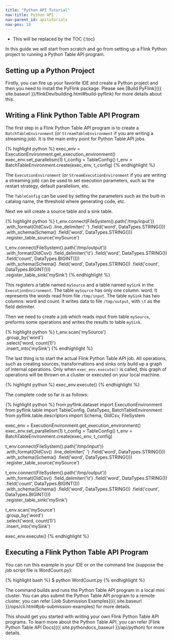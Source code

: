 ```yaml
---
title: "Python API Tutorial"
nav-title: Python API
nav-parent_id: apitutorials
nav-pos: 10
---
```

<!--
Licensed to the Apache Software Foundation (ASF) under one
or more contributor license agreements.  See the NOTICE file
distributed with this work for additional information
regarding copyright ownership.  The ASF licenses this file
to you under the Apache License, Version 2.0 (the
"License"); you may not use this file except in compliance
with the License.  You may obtain a copy of the License at

  http://www.apache.org/licenses/LICENSE-2.0

Unless required by applicable law or agreed to in writing,
software distributed under the License is distributed on an
"AS IS" BASIS, WITHOUT WARRANTIES OR CONDITIONS OF ANY
KIND, either express or implied.  See the License for the
specific language governing permissions and limitations
under the License.
-->

* This will be replaced by the TOC
{:toc}

In this guide we will start from scratch and go from setting up a Flink Python project
to running a Python Table API program.

## Setting up a Python Project

Firstly, you can fire up your favorite IDE and create a Python project and then
you need to install the PyFlink package. Please
see [Build PyFlink]({{ site.baseurl }}/flinkDev/building.html#build-pyflink)
for more details about this.

## Writing a Flink Python Table API Program

The first step in a Flink Python Table API program is to create a `BatchTableEnvironment`
(or `StreamTableEnvironment` if you are writing a streaming job). It is the main entry point
for Python Table API jobs.

{% highlight python %}
exec_env = ExecutionEnvironment.get_execution_environment()
exec_env.set_parallelism(1)
t_config = TableConfig()
t_env = BatchTableEnvironment.create(exec_env, t_config)
{% endhighlight %}

The `ExecutionEnvironment` (or `StreamExecutionEnvironment` if you are writing a streaming job)
can be used to set execution parameters, such as the restart strategy, default parallelism, etc.

The `TableConfig` can be used by setting the parameters such as the built-in catalog name, the
threshold where generating code, etc.

Next we will create a source table and a sink table.

{% highlight python %}
t_env.connect(FileSystem().path('/tmp/input')) \
    .with_format(OldCsv()
                 .line_delimiter(' ')
                 .field('word', DataTypes.STRING())) \
    .with_schema(Schema()
                 .field('word', DataTypes.STRING())) \
    .register_table_source('mySource')

t_env.connect(FileSystem().path('/tmp/output')) \
    .with_format(OldCsv()
                 .field_delimiter('\t')
                 .field('word', DataTypes.STRING())
                 .field('count', DataTypes.BIGINT())) \
    .with_schema(Schema()
                 .field('word', DataTypes.STRING())
                 .field('count', DataTypes.BIGINT())) \
    .register_table_sink('mySink')
{% endhighlight %}

This registers a table named `mySource` and a table named `mySink` in the
`ExecutionEnvironment`. The table `mySource` has only one column: word.
It represents the words read from file `/tmp/input`. The table `mySink` has two columns:
word and count. It writes data to file `/tmp/output`, with `\t` as the field delimiter.

Then we need to create a job which reads input from table `mySource`, preforms some
operations and writes the results to table `mySink`.

{% highlight python %}
t_env.scan('mySource') \
    .group_by('word') \
    .select('word, count(1)') \
    .insert_into('mySink')
{% endhighlight %}

The last thing is to start the actual Flink Python Table API job. All operations, such as
creating sources, transformations and sinks only build up a graph of internal operations.
Only when `exec_env.execute()` is called, this graph of operations will be thrown on a cluster or
executed on your local machine.

{% highlight python %}
exec_env.execute()
{% endhighlight %}

The complete code so far is as follows:

{% highlight python %}
from pyflink.dataset import ExecutionEnvironment
from pyflink.table import TableConfig, DataTypes, BatchTableEnvironment
from pyflink.table.descriptors import Schema, OldCsv, FileSystem

exec_env = ExecutionEnvironment.get_execution_environment()
exec_env.set_parallelism(1)
t_config = TableConfig()
t_env = BatchTableEnvironment.create(exec_env, t_config)

t_env.connect(FileSystem().path('/tmp/input')) \
    .with_format(OldCsv()
                 .line_delimiter(' ')
                 .field('word', DataTypes.STRING())) \
    .with_schema(Schema()
                 .field('word', DataTypes.STRING())) \
    .register_table_source('mySource')

t_env.connect(FileSystem().path('/tmp/output')) \
    .with_format(OldCsv()
                 .field_delimiter('\t')
                 .field('word', DataTypes.STRING())
                 .field('count', DataTypes.BIGINT())) \
    .with_schema(Schema()
                 .field('word', DataTypes.STRING())
                 .field('count', DataTypes.BIGINT())) \
    .register_table_sink('mySink')

t_env.scan('mySource') \
    .group_by('word') \
    .select('word, count(1)') \
    .insert_into('mySink')

exec_env.execute()
{% endhighlight %}

## Executing a Flink Python Table API Program

You can run this example in your IDE or on the command line (suppose the job script file is
WordCount.py):

{% highlight bash %}
$ python WordCount.py
{% endhighlight %}

The command builds and runs the Python Table API program in a local mini cluster.
You can also submit the Python Table API program to a remote cluster, you can refer
[Job Submission Examples]({{ site.baseurl }}/ops/cli.html#job-submission-examples)
for more details.

This should get you started with writing your own Flink Python Table API programs.
To learn more about the Python Table API, you can refer
[Flink Python Table API Docs]({{ site.pythondocs_baseurl }}/api/python) for more details.
